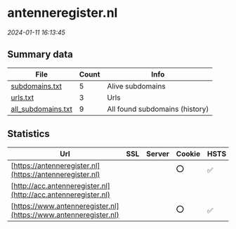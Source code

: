 # antenneregister.nl
*2024-01-11 16:13:45*
## Summary data
| File       | Count | Info |
|------------|-------|------|
|[subdomains.txt](/data/antenneregister.nl/subdomains.txt)|5|Alive subdomains|
|[urls.txt](/data/antenneregister.nl/urls.txt)|3|Urls|
|[all_subdomains.txt](/data/antenneregister.nl/all_subdomains.txt)|9|All found subdomains (history)|
## Statistics
| Url | SSL | Server | Cookie | HSTS | CSP | XFO | XXP | RP | Tech |Title |
|------------|-------|------|------|------|------|------|------|------|------|------|
|[https://antenneregister.nl](https://antenneregister.nl)| ||:o: |:white_check_mark: |:warning: | 1:white_check_mark: | 2:white_check_mark: | 3:white_check_mark: |HSTS|Document Moved|
|[http://acc.antenneregister.nl](http://acc.antenneregister.nl)| || | | | | | 3:white_check_mark: |||
|[https://www.antenneregister.nl](https://www.antenneregister.nl)| ||:o: |:white_check_mark: |:warning: | 1:white_check_mark: | 2:white_check_mark: | 3:white_check_mark: |HSTS|Document Moved|